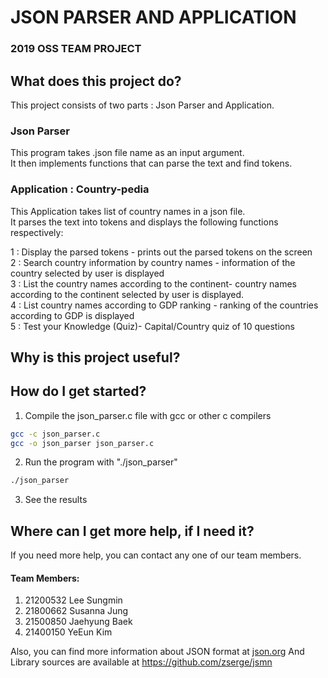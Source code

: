 # **JSON PARSER AND APPLICATION**  
### 2019 OSS TEAM PROJECT
  
## What does this project do?
This project consists of two parts : Json Parser and Application.

### Json Parser
This program takes .json file name as an input argument.  
It then implements functions that can parse the text and find tokens.  

### Application : Country-pedia
This Application takes list of country names in a json file.   
It parses the text into tokens and displays the following functions respectively:   

  1 : Display the parsed tokens - prints out the parsed tokens on the screen  
  2 : Search country information by country names - information of the country selected by user is displayed  
  3 : List the country names according to the continent- country names according to the continent selected by user is               displayed.  
  4 : List country names according to GDP ranking - ranking of the countries according to GDP is displayed  
  5 : Test your Knowledge (Quiz)- Capital/Country quiz of 10 questions  


## Why is this project useful?


## How do I get started?

1. Compile the json_parser.c file with gcc or other c compilers

```bash
gcc -c json_parser.c
gcc -o json_parser json_parser.c
```
  
2. Run the program with "./json_parser"
```bash
./json_parser
```

3. See the results



## Where can I get more help, if I need it?

If you need more help, you can contact any one of our team members.

#### Team Members:

1. 21200532 Lee Sungmin  
2. 21800662 Susanna Jung  
3. 21500850 Jaehyung Baek   
4. 21400150 YeEun Kim     

Also, you can find more information about JSON format at [json.org][1]
And Library sources are available at https://github.com/zserge/jsmn

[1]: http://www.json.org/
[2]: http://zserge.com/jsmn.html
